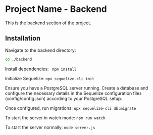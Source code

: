 # Project Name - Backend

This is the backend section of the project.

## Installation

Navigate to the backend directory:

```bash
cd ./backend
```
Install dependencies:
``` npm install```

Initialize Sequelize:
```npx sequelize-cli init```


Ensure you have a PostgreSQL server running. Create a database and configure the necessary details in the Sequelize configuration files (config/config.json) according to your PostgreSQL setup.

Once configured, run migrations:
```npx sequelize-cli db:migrate```

To start the server in watch mode:
```npm run watch```

To start the server normally:
```node server.js```
